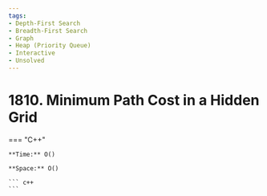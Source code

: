 ```yaml
---
tags:
- Depth-First Search
- Breadth-First Search
- Graph
- Heap (Priority Queue)
- Interactive
- Unsolved
---
```



# 1810. Minimum Path Cost in a Hidden Grid

=== "C++"

    **Time:** O()

    **Space:** O()

    ``` c++
    ```